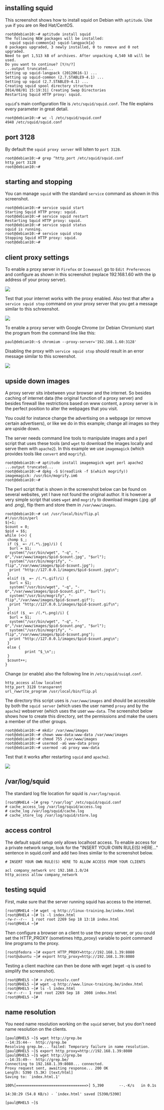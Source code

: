 ## installing squid

This screenshot shows how to install squid on Debian with `aptitude`.
Use `yum` if you are on Red Hat/CentOS.

    root@debian10:~# aptitude install squid
    The following NEW packages will be installed:
      squid squid-common{a} squid-langpack{a}
    0 packages upgraded, 3 newly installed, 0 to remove and 0 not upgraded.
    Need to get 1,513 kB of archives. After unpacking 4,540 kB will be used.
    Do you want to continue? [Y/n/?]
    ...output truncated...
    Setting up squid-langpack (20120616-1) ...
    Setting up squid-common (2.7.STABLE9-4.1) ...
    Setting up squid (2.7.STABLE9-4.1) ...
    Creating squid spool directory structure
    2014/08/01 15:19:31| Creating Swap Directories
    Restarting Squid HTTP proxy: squid.

`squid`\'s main configuration file is
`/etc/squid/squid.conf`. The file explains every parameter
in great detail.

    root@debian10:~# wc -l /etc/squid/squid.conf
    4948 /etc/squid/squid.conf

## port 3128

By default the `squid proxy server` will lsiten to `port 3128`.

    root@debian10:~# grep ^http_port /etc/squid/squid.conf
    http_port 3128
    root@debian10:~#

## starting and stopping

You can manage `squid` with the standard `service` command as shown in
this screenshot.

    root@debian10:~# service squid start
    Starting Squid HTTP proxy: squid.
    root@debian10:~# service squid restart
    Restarting Squid HTTP proxy: squid.
    root@debian10:~# service squid status
    squid is running.
    root@debian10:~# service squid stop
    Stopping Squid HTTP proxy: squid.
    root@debian10:~#

## client proxy settings

To enable a proxy server in `Firefox` or `Iceweasel` go to
`Edit Preferences` and configure as shown in this screenshot (replace
192.168.1.60 with the ip address of your proxy server).

![](images/proxy_firefoxsettings.png)

Test that your internet works with the proxy enabled. Also test that
after a `service squid stop` command on your proxy server that you get a
message similar to this schreenshot.

![](images/firefox_noproxy.png)

To enable a proxy server with Google Chrome (or Debian Chromium) start
the program from the command line like this:

    paul@debian10:~$ chromium --proxy-server='192.168.1.60:3128'

Disabling the proxy with `service squid stop` should result in an error
message similar to this screenshot.

![](images/chromium_noproxy.png)

## upside down images

A proxy server sits inbetween your browser and the internet. So besides
caching of internet data (the original function of a proxy server) and
besides firewall like restrictions based on www content, a proxy server
is in the perfect position to alter the webpages that you visit.

You could for instance change the advertising on a webpage (or remove
certain advertisers), or like we do in this example; change all images
so they are upside down.

The server needs command line tools to manipulate images and a perl
script that uses these tools (and `wget` to download the images locally
and serve them with `apache2`). In this example we use `imagemagick`
(which provides tools like `convert` and `mogrify`).

    root@debian10:~# aptitude install imagemagick wget perl apache2
    ...output truncated...
    root@debian10:~# dpkg -S $(readlink -f $(which mogrify))
    imagemagick: /usr/bin/mogrify.im6
    root@debian10:~#

The perl script that is shown in the screenshot below can be found on
several websites, yet I have not found the original author. It is
however a very simple script that uses `wget` and `mogrify` to download
images (.jpg .gif and .png), flip them and store them in
`/var/www/images`.

    root@debian10:~# cat /usr/local/bin/flip.pl
    #!/usr/bin/perl
    $|=1;
    $count = 0;
    $pid = $$;
    while (<>) {
     chomp $_;
     if ($_ =~ /(.*\.jpg)/i) {
      $url = $1;
      system("/usr/bin/wget", "-q", "-O","/var/www/images/$pid-$count.jpg", "$url");
      system("/usr/bin/mogrify", "-flip","/var/www/images/$pid-$count.jpg");
      print "http://127.0.0.1/images/$pid-$count.jpg\n";
     }
     elsif ($_ =~ /(.*\.gif)/i) {
      $url = $1;
      system("/usr/bin/wget", "-q", "-O","/var/www/images/$pid-$count.gif", "$url");
      system("/usr/bin/mogrify", "-flip","/var/www/images/$pid-$count.gif");
      print "http://127.0.0.1/images/$pid-$count.gif\n";
     }
     elsif ($_ =~ /(.*\.png)/i) {
      $url = $1;
      system("/usr/bin/wget", "-q", "-O","/var/www/images/$pid-$count.png", "$url");
      system("/usr/bin/mogrify", "-flip","/var/www/images/$pid-$count.png");
      print "http://127.0.0.1/images/$pid-$count.png\n";
     }
     else {
             print "$_\n";;
     }
     $count++;
    }

Change (or enable) also the following line in `/etc/squid/suiqd.conf`.

    http_access allow localnet
    http_port 3128 transparent
    url_rwwrite_program /usr/local/bin/flip.pl

The directory this script uses is `/var/www/images` and should be
accessible by both the `squid server` (which uses the user named `proxy`
and by the `apache2` webserver (which uses the user `www-data`. The
screenshot below shows how to create this directory, set the permissions
and make the users a member of the other groups.

    root@debian10:~# mkdir /var/www/images
    root@debian10:~# chown www-data:www-data /var/www/images
    root@debian10:~# chmod 755 /var/www/images
    root@debian10:~# usermod -aG www-data proxy
    root@debian10:~# usermod -aG proxy www-data

Test that it works after restarting `squid` and `apache2`.

![](images/proxy_upsidedown_xkcd.png)

## /var/log/squid

The standard log file location for squid is
`/var/log/squid`.

    [root@RHEL4 ~]# grep "/var/log" /etc/squid/squid.conf
    # cache_access_log /var/log/squid/access.log
    # cache_log /var/log/squid/cache.log
    # cache_store_log /var/log/squid/store.log

## access control

The default squid setup only allows localhost access. To enable access
for a private network range, look for the \"INSERT YOUR OWN RULE(S)
HERE\...\" sentence in squid.conf and add two lines similar to the
screenshot below.

    # INSERT YOUR OWN RULE(S) HERE TO ALLOW ACCESS FROM YOUR CLIENTS

    acl company_network src 192.168.1.0/24
    http_access allow company_network

## testing squid

First, make sure that the server running squid has access to the
internet.

    [root@RHEL4 ~]# wget -q http://linux-training.be/index.html
    [root@RHEL4 ~]# ls -l index.html 
    -rw-r--r--  1 root root 2269 Sep 18 13:18 index.html
    [root@RHEL4 ~]#

Then configure a browser on a client to use the proxy server, or you
could set the HTTP_PROXY (sometimes http_proxy) variable to point
command line programs to the proxy.

    [root@fedora ~]# export HTTP_PROXY=http://192.168.1.39:8080
    [root@ubuntu ~]# export http_proxy=http://192.168.1.39:8080

Testing a client machine can then be done with wget (wget -q is used to
simplify the screenshot).

    [root@RHEL5 ~]# > /etc/resolv.conf
    [root@RHEL5 ~]# wget -q http://www.linux-training.be/index.html
    [root@RHEL5 ~]# ls -l index.html 
    -rw-r--r-- 1 root root 2269 Sep 18  2008 index.html
    [root@RHEL5 ~]#

## name resolution

You need name resolution working on the `squid` server, but you don\'t
need name resolution on the clients.

    [paul@RHEL5 ~]$ wget http://grep.be
    --14:35:44--  http://grep.be
    Resolving grep.be... failed: Temporary failure in name resolution.
    [paul@RHEL5 ~]$ export http_proxy=http://192.168.1.39:8080
    [paul@RHEL5 ~]$ wget http://grep.be
    --14:35:49--  http://grep.be/
    Connecting to 192.168.1.39:8080... connected.
    Proxy request sent, awaiting response... 200 OK
    Length: 5390 (5.3K) [text/html]
    Saving to: `index.html.1'

    100%[================================>] 5,390       --.-K/s   in 0.1s

    14:38:29 (54.8 KB/s) - `index.html' saved [5390/5390]

    [paul@RHEL5 ~]$
